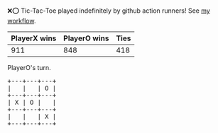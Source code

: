 :x::o: Tic-Tac-Toe played indefinitely by github action runners! See [my workflow](.github/workflows/play.yaml).

|PlayerX wins|PlayerO wins|Ties|
|-|-|-|
|911|848|418|

PlayerO's turn.

<pre>
+---+---+---+
|   |   | O |
+---+---+---+
| X | O |   |
+---+---+---+
|   |   | X |
+---+---+---+
</pre>